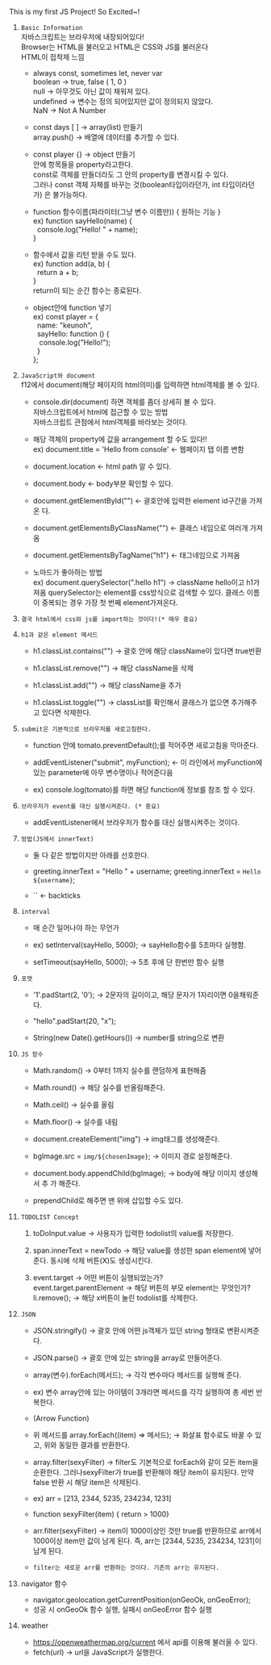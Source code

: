 This is my first JS Project! So Excited~! 

1. `Basic Information`   
	자바스크립트는 브라우저에 내장되어있다!   
	Browser는 HTML을 불러오고 HTML은 CSS와 JS를 불러온다   
	HTML이 접착제 느낌

	* always const, sometimes let, never var  
	boolean -> true, false  ( 1, 0 )  
	null -> 아무것도 아닌 값이 채워져 있다.  
	undefined -> 변수는 정의 되어있지만 값이 정의되지 않았다.  
	NaN -> Not A Number  

	* const days [ ] -> array(list) 만들기  
	array.push() -> 배열에 데이터를 추가할 수 있다.

	* const player {} -> object 만들기  
	안에 항목들을 property라고한다.  
	const로 객체를 만들더라도 그 안의 property를 변경시킬 수 있다.  
	그러나 const 객체 자체를 바꾸는 것(boolean타입이라던가, int 타입이라던가)
	은 불가능하다.

	* function 함수이름(파라미터(그냥 변수 이름만)) { 원하는 기능 }  
	ex) function sayHello(name) {  
	&nbsp;	console.log("Hello! " + name);  
	}
	
	* 함수에서 값을 리턴 받을 수도 있다.  
	ex) function add(a, b) {  
	&nbsp;	return a + b;  
	}  
	return이 되는 순간 함수는 종료된다.

	* object안에 function 넣기  
	ex) const player = {  
	&nbsp;	name: "keunoh",  
	&nbsp;	sayHello: function () {  
	&nbsp;&nbsp;		console.log("Hello!");  
    &nbsp;	}  
	};

2. `JavaScript와 document`   
	f12에서 document(해당 페이지의 html의미)를 입력하면 html객체를 볼 수 있다.  

	* console.dir(document) 하면 객체를 좀더 상세히 볼 수 있다.  
	자바스크립트에서 html에 접근할 수 있는 방법  
	자바스크립트 관점에서 html객체를 바라보는 것이다.  
	
	* 해당 객체의 property에 값을 arrangement 할 수도 있다!!  
	ex) document.title = 'Hello from console' <- 웹페이지 탭 이름 변함   
	* document.location <- html path 알 수 있다.  
	
	* document.body <-  body부분 확인할 수 있다.  
	
	* document.getElementById("") <- 괄호안에 입력한 element id구간을 가져온	다.  
	
	* document.getElementsByClassName("") <- 클래스 네임으로 여러개 가져옴  
	
	* document.getElementsByTagName("h1") <- 태그네임으로 가져옴  
  
	* 노마드가 좋아하는 방법  
	ex) document.querySelector(".hello h1") -> className hello이고 h1가져옴
	querySelector는 element를 css방식으로 검색할 수 있다. 
	클래스 이름이 중복되는 경우 가장 첫 번째 element가져온다.

3. `결국 html에서 css와 js를 import하는 것이다!(* 매우 중요)`

4. `h1과 같은 element 메서드`  
	* h1.classList.contains("") -> 괄호 안에 해당 className이 있다면 true반환

	* h1.classList.remove("") -> 해당 className을 삭제

	* h1.classList.add("") -> 해당 className을 추가

	* h1.classList.toggle("") -> classList를 확인해서 클래스가 없으면 추가해주고 있다면 삭제한다.

5. `submit은 기본적으로 브라우저를 새로고침한다.`
	* function 안에 tomato.preventDefault();를 적어주면 새로고침을 막아준다.
	
	* addEventListener("submit", myFunction); <- 이 라인에서 myFunction에
	있는 parameter에 아무 변수명이나 적어준다음 
	
	* ex) console.log(tomato)를 하면 해당 function에 정보를 참조 할 수 있다.


6. `브라우저가 event를 대신 실행시켜준다. (* 중요)`
	* addEventListener에서 브라우저가 함수를 대신 실행시켜주는 것이다.

7. `방법(JS에서 innerText)`
	* 둘 다 같은 방법이지만 아래를 선호한다.
	
	* greeting.innerText = "Hello " + username;
    	greeting.innerText = `Hello ${username}`;
	
	* `` <- backticks

8. `interval` 
	* 매 순간 일어나야 하는 무언가
	
	* ex) setInterval(sayHello, 5000); -> sayHello함수를 5초마다 실행함.
	
	* setTimeout(sayHello, 5000); -> 5초 후에 단 한번만 함수 실행

9. `포맷`
	* '1'.padStart(2, '0'); -> 2문자의 길이이고, 해당 문자가 1자리이면 0을채워준다.
	
	* "hello".padStart(20, "x");
	
	* String(new Date().getHours()) -> number를 string으로 변환

10. `JS 함수`
	* Math.random() -> 0부터 1까지 실수를 랜덤하게 표현해줌
	* Math.round() -> 해당 실수를 반올림해준다.
	* Math.ceil() -> 실수를 올림
	* Math.floor() -> 실수를 내림

	* document.createElement("img") -> img태그를 생성해준다.
	* bgImage.src = `img/${chosenImage}`; -> 이미지 경로 설정해준다.
	* document.body.appendChild(bgImage); -> body에 해당 이미지 생성해서 추	가 해준다.
	* prependChild로 해주면 맨 위에 삽입할 수도 있다.

11. `TODOLIST Concept`
	1. toDoInput.value -> 사용자가 입력한 todolist의 value를 저장한다.
	
	2. span.innerText = newTodo -> 해당 value를 생성한 span element에 넣어	준다.
	동시에 삭제 버튼(X)도 생성시킨다. 

	3. event.target -> 어떤 버튼이 실행되었는가?  
	event.target.parentElement -> 해당 버튼의 부모 element는 무엇인가?  
	li.remove(); -> 해당 x버튼이 눌린 todolist를 삭제한다.

12. `JSON`
	* JSON.stringify() -> 괄호 안에 어떤 js객체가 있던 string 형태로 변환시켜준다.
	* JSON.parse() -> 괄호 안에 있는 string을 array로 만들어준다.

	* array(변수).forEach(메서드); -> 각각 변수마다 메서드를 실행해 준다.
	* ex) 변수 array안에 있는 아이템이 3개라면 메서드를 각각 실행하여 총 세번 반복한다.

	* (Arrow Function)
	* 위 메서드를 array.forEach((item) => 메서드); -> 화살표 함수로도 바꿀 수 있고, 위와 동일한 결과를 반환한다.
	
	* array.filter(sexyFilter) -> filter도 기본적으로 forEach와 같이 모든 item을 순환한다. 그러나sexyFilter가 true를 반환해야 해당 item이 유지된다.
	만약 false 반환 시 해당 item은 삭제된다.
	
	* ex) arr = [213, 2344, 5235, 234234, 1231]
	* function sexyFilter(item) { return > 1000} 
	* arr.filter(sexyFilter) -> item이 1000이상인 것만 true를 반환하므로 arr에서 1000이상 item만 값이 남게 된다. 즉, arr는 [2344, 5235, 234234, 1231]이 남게 된다.
	* `filter는 새로운 arr를 반환하는 것이다. 기존의 arr는 유지된다.`

13. navigator 함수
	* navigator.geolocation.getCurrentPosition(onGeoOk, onGeoError);
	* 성공 시 onGeoOk 함수 실행, 실패시 onGeoError 함수 실행

14. weather
	* https://openweathermap.org/current 에서 api를 이용해 불러올 수 있다.
	* fetch(url) -> url을 JavaScript가 실행한다.
